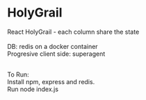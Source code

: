 # HolyGrail
React HolyGrail - each column share the state <br/><br/>
DB: redis on a docker container<br/>
Progresive client side: superagent <br/><br/>

To Run:<br/>
Install npm, express and redis.<br/>
Run node index.js<br/>

